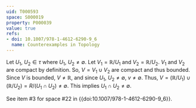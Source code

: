 ```yaml
---
uid: T000593
space: S000019
property: P000039
value: true
refs:
- doi: 10.1007/978-1-4612-6290-9_6
  name: Counterexamples in Topology
---
```


Let $U_1$, $U_2 \in \tau$ where $U_1$, $U_2 \neq \emptyset$.
Let $V_1 = \mathbb{R} / U_1$ and $V_2 = \mathbb{R} / U_2$.
$V_1$ and $V_2$ are compact by definition.
So, $V = V_1 \cup V_2$ are compact and thus bounded.
Since $V$ is bounded, $V \neq \mathbb{R}$, and since $U_1$, $U_2 \neq \emptyset$, $v \neq \emptyset$.
Thus, $V = (\mathbb{R} / U_1) \cup (\mathbb{R} / U_2) = R / (U_1 \cap U_2) \neq \emptyset$.
This implies $U_1 \cap U_2 \neq \emptyset$.

See item #3 for space #22 in {{doi:10.1007/978-1-4612-6290-9_6}}.
